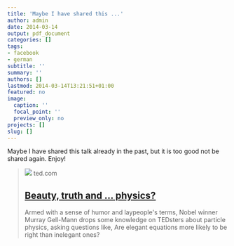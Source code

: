 ```yaml
---
title: 'Maybe I have shared this ...'
author: admin
date: 2014-03-14
output: pdf_document
categories: []
tags:
- facebook
- german
subtitle: ''
summary: ''
authors: []
lastmod: 2014-03-14T13:21:51+01:00
featured: no
image:
  caption: ''
  focal_point: ''
  preview_only: no
projects: []
slug: []
---
```

Maybe I have shared this talk already in the past, but it is too good not be shared again. Enjoy!
> [![](https://pi.tedcdn.com/r/pe.tedcdn.com/images/ted/21474_480x360.jpg?c=1050%2C550&w=1050)](http://www.ted.com/talks/murray_gell_mann_on_beauty_and_truth_in_physics)
> ted.com
> ## [Beauty, truth and ... physics?](http://www.ted.com/talks/murray_gell_mann_on_beauty_and_truth_in_physics)
>
>Armed with a sense of humor and laypeople's terms, Nobel winner Murray Gell-Mann drops some knowledge on TEDsters about particle physics, asking questions like, Are elegant equations more likely to be right than inelegant ones?

